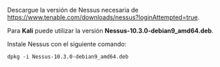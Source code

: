 Descargue la versión de Nessus necesaria de https://www.tenable.com/downloads/nessus?loginAttempted=true.  

Para **Kali** puede utilizar la versión **Nessus-10.3.0-debian9_amd64.deb**.

Instale Nessus con el siguiente comando:

```
dpkg -i Nessus-10.3.0-debian9_amd64.deb  

